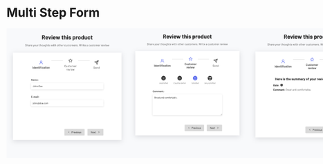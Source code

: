 # Multi Step Form

<div style="display: flex; justify-content: space-between;">
    <img src="./src/assets/images/screen01.png" alt="Screen 01"  height="300"/>
    <img src="./src/assets/images/screen02.png" alt="Screen 02"  height="300"/>
    <img src="./src/assets/images/screen03.png" alt="Screen 03"  height="300"/>
</div>

